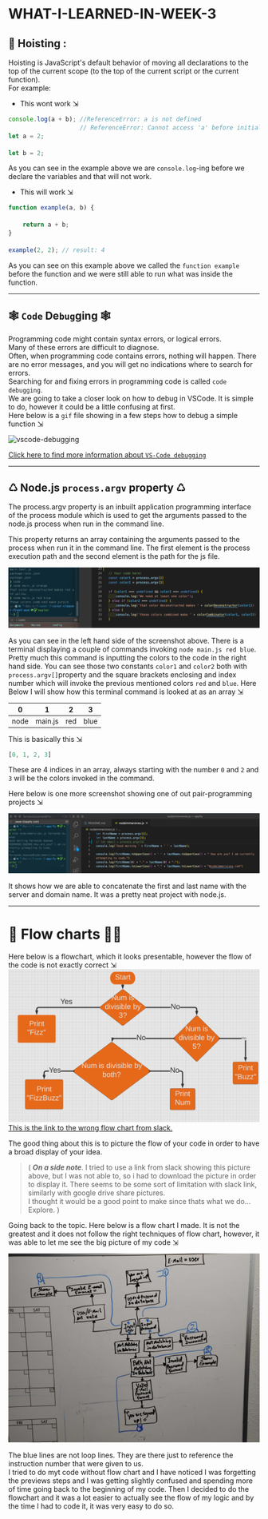 # WHAT-I-LEARNED-IN-WEEK-3

## 🎢 Hoisting :
Hoisting is JavaScript's default behavior of moving all declarations to the top of the current scope (to the top of the current script or the current function).<br>
For example:<br>

* This wont work ⇲<br>
```javascript
console.log(a + b); //ReferenceError: a is not defined
                    // ReferenceError: Cannot access 'a' before initialization
let a = 2;

let b = 2;
```
As you can see in the example above we are `console.log`-ing before we declare the variables and that will not work.<br>


* This will work ⇲<br>
```javascript
function example(a, b) {

    return a + b;
}

example(2, 2); // result: 4
```
As you can see on this example above we called the `function example` before the function and we were still able to run what was inside the function.<br>

---

## 🕸 `Code` De`bug`ging 🕸<br>
Programming code might contain syntax errors, or logical errors.<br>
Many of these errors are difficult to diagnose.<br>
Often, when programming code contains errors, nothing will happen. There are no error messages, and you will get no indications where to search for errors.<br>
Searching for and fixing errors in programming code is called `code debugging`.<br>
We are going to take a closer look on how to debug in VSCode. It is simple to do, however it could be a little confusing at first.<br>
Here below is a `gif` file showing in a few steps how to debug a simple function ⇲<br>

![vscode-debugging](./week3/vscode-debugging-hd.gif)

[Click here to find more information about `VS-Code debugging`](https://code.visualstudio.com/docs/editor/debugging)

---

## ♺ Node.js `process.argv` property ♺<br>
The process.argv property is an inbuilt application programming interface of the process module which is used to get the arguments passed to the node.js process when run in the command line.<br>

This property returns an array containing the arguments passed to the process when run it in the command line. The first element is the process execution path and the second element is the path for the js file.<br>

![process.argv](week3/process-argv.png)

As you can see in the left hand side of the screenshot above. There is a terminal displaying a couple of commands invoking `node main.js red blue`.<br>
Pretty much this command is inputting the colors to the code in the right hand side. You can see those two constants `color1` and `color2` both with `process.argv[]`property and the square brackets enclosing and index number which will invoke the previous mentioned colors `red` and `blue`. Here Below I will show how this terminal command is looked at as an array ⇲<br>

|   0   |   1   |   2   |   3   |
| :---: | :---: | :---: | :---: |
| node  |main.js|  red  |  blue |

This is basically this ⇲

```javascript
[0, 1, 2, 3]
```
These are 4 indices in an array, always starting with the number `0` and `2` and `3` will be the colors invoked in the command.<br>

Here below is one more screenshot showing one of out pair-programming projects ⇲<br>

![name-last-name](week3/name-last-name-process-argv.png)

It shows how we are able to concatenate the first and last name with the server and domain name. It was a pretty neat project with node.js.<br>

---

# 🌊 Flow charts 🏄‍♂️

Here below is a flowchart, which it looks presentable, however the flow of the code is not exactly correct ⇲<br>
![wrong flow chart](week3/wrong-flow-chart.png)
[This is the link to the wrong flow chart from slack.](https://slack-files.com/T01AQT1MFCH-F01BTUHB19A-20e89475bf)

The good thing about this is to picture the flow of your code in order to have a broad display of your idea.<br>

> ( ***On a side note***. I tried to use a link from slack showing this picture above, but I was not able to, so i had to download the picture in order to display it. There seems to be some sort of limitation with slack link, similarly with google drive share pictures.<br>
I thought it would be a good point to make since thats what we do... Explore. )

Going back to the topic. Here below is a flow chart I made. It is not the greatest and it does not follow the right techniques of flow chart, however, it was able to let me see the big picture of my code ⇲<br>

![my flow chart](week3/my-flow-chart.jpg)

The blue lines are not loop lines. They are there just to reference the instruction number that were given to us.<br>
I tried to do myt code without flow chart and I have noticed I was forgetting the previews steps and I was getting slightly confused and spending more of time going back to the beginning of my code. Then I decided to do the flowchart and it was a lot easier to actually see the flow of my logic and by the time I had to code it, it was very easy to do so.
